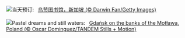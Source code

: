 ![](https://www.bing.com/th?id=OHR.OrchardLibrary_ZH-CN3578982798_UHD.jpg&w=1000)当天预订:&nbsp;&ensp;[乌节图书馆，新加坡 (© Darwin Fan/Getty Images)](https://www.bing.com/th?id=OHR.OrchardLibrary_ZH-CN3578982798_UHD.jpg)
<br><br/>
![](https://www.bing.com/th?id=OHR.BlueGdansk_EN-US8032283831_UHD.jpg&w=1000)Pastel dreams and still waters:&nbsp;&ensp;[Gdańsk on the banks of the Motława, Poland (© Oscar Dominguez/TANDEM Stills + Motion)](https://www.bing.com/th?id=OHR.BlueGdansk_EN-US8032283831_UHD.jpg)
<br><br/>
